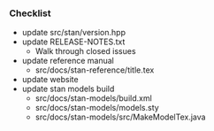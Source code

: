 ### Checklist
* update src/stan/version.hpp
* update RELEASE-NOTES.txt
  - Walk through closed issues
* update reference manual 
  - src/docs/stan-reference/title.tex
* update website
* update stan models build
  - src/docs/stan-models/build.xml
  - src/docs/stan-models/models.sty
  - src/docs/stan-models/src/MakeModelTex.java
